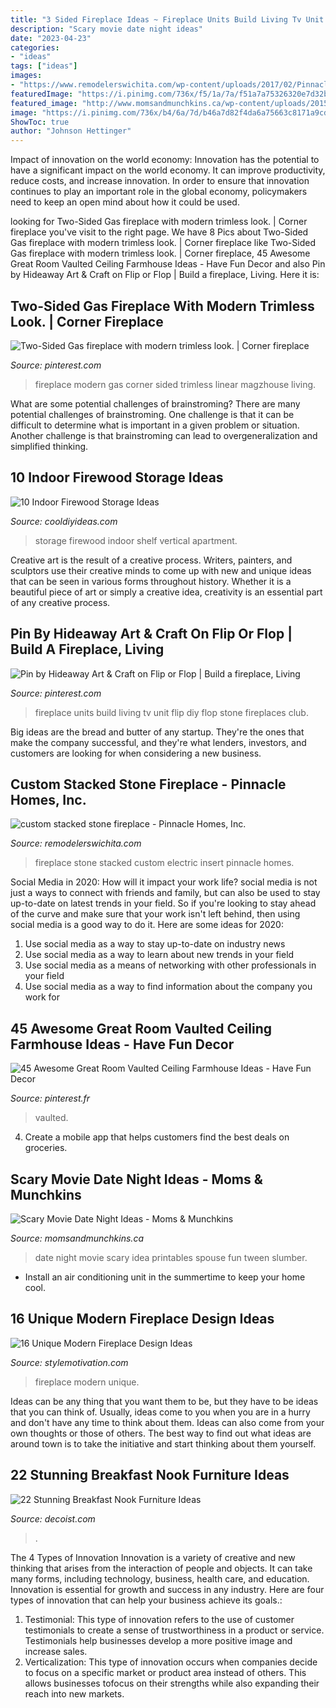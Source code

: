 ```yaml
---
title: "3 Sided Fireplace Ideas ~ Fireplace Units Build Living Tv Unit Flip Diy Flop Stone Fireplaces Club"
description: "Scary movie date night ideas"
date: "2023-04-23"
categories:
- "ideas"
tags: ["ideas"]
images:
- "https://www.remodelerswichita.com/wp-content/uploads/2017/02/PinnacleHomes-4.jpg"
featuredImage: "https://i.pinimg.com/736x/f5/1a/7a/f51a7a75326320e7d32b407d4791daee.jpg"
featured_image: "http://www.momsandmunchkins.ca/wp-content/uploads/2015/03/scary-movie-date-night-printables-1.jpg"
image: "https://i.pinimg.com/736x/b4/6a/7d/b46a7d82f4da6a75663c8171a9cd8cdb.jpg"
ShowToc: true
author: "Johnson Hettinger"
---
```



Impact of innovation on the world economy:
Innovation has the potential to have a significant impact on the world economy. It can improve productivity, reduce costs, and increase innovation. In order to ensure that innovation continues to play an important role in the global economy, policymakers need to keep an open mind about how it could be used.

	

		
looking for Two-Sided Gas fireplace with modern trimless look. | Corner fireplace you've visit to the right page. We have 8 Pics about Two-Sided Gas fireplace with modern trimless look. | Corner fireplace like Two-Sided Gas fireplace with modern trimless look. | Corner fireplace, 45 Awesome Great Room Vaulted Ceiling Farmhouse Ideas - Have Fun Decor and also Pin by Hideaway Art &amp; Craft on Flip or Flop | Build a fireplace, Living. Here it is:
		
    
## Two-Sided Gas Fireplace With Modern Trimless Look. | Corner Fireplace

<img loading=lazy src="https://i.pinimg.com/736x/b4/6a/7d/b46a7d82f4da6a75663c8171a9cd8cdb.jpg" onerror="this.onerror=null;this.src='https://tse2.mm.bing.net/th?id=OIP.eWzm42WZiyOBuf3xqtPCUAHaJ3&amp;pid=15.1';" alt="Two-Sided Gas fireplace with modern trimless look. | Corner fireplace">

_Source: pinterest.com_

>fireplace modern gas corner sided trimless linear magzhouse living. 

	

What are some potential challenges of brainstroming?
There are many potential challenges of brainstroming. One challenge is that it can be difficult to determine what is important in a given problem or situation. Another challenge is that brainstroming can lead to overgeneralization and simplified thinking.

    
## 10 Indoor Firewood Storage Ideas

<img loading=lazy src="http://cooldiyideas.com/wp-content/uploads/2015/06/Vertical-Shelf.jpg" onerror="this.onerror=null;this.src='https://tse3.mm.bing.net/th?id=OIP.MMOr3RbJJpR2YIXDXqbNagHaJr&amp;pid=15.1';" alt="10 Indoor Firewood Storage Ideas">

_Source: cooldiyideas.com_

>storage firewood indoor shelf vertical apartment. 

	

Creative art is the result of a creative process. Writers, painters, and sculptors use their creative minds to come up with new and unique ideas that can be seen in various forms throughout history. Whether it is a beautiful piece of art or simply a creative idea, creativity is an essential part of any creative process.

    
## Pin By Hideaway Art &amp; Craft On Flip Or Flop | Build A Fireplace, Living

<img loading=lazy src="https://i.pinimg.com/736x/e1/53/92/e153920815cb0b772968cc40855909da.jpg" onerror="this.onerror=null;this.src='https://tse2.mm.bing.net/th?id=OIP.jAholZoijabMvOWtUJzUJAHaJ3&amp;pid=15.1';" alt="Pin by Hideaway Art &amp; Craft on Flip or Flop | Build a fireplace, Living">

_Source: pinterest.com_

>fireplace units build living tv unit flip diy flop stone fireplaces club. 

	

Big ideas are the bread and butter of any startup. They're the ones that make the company successful, and they're what lenders, investors, and customers are looking for when considering a new business.

    
## Custom Stacked Stone Fireplace - Pinnacle Homes, Inc.

<img loading=lazy src="https://www.remodelerswichita.com/wp-content/uploads/2017/02/PinnacleHomes-4.jpg" onerror="this.onerror=null;this.src='https://tse1.mm.bing.net/th?id=OIP.mHsPe2YLfo_YI5iWMkK3ywHaLG&amp;pid=15.1';" alt="custom stacked stone fireplace - Pinnacle Homes, Inc.">

_Source: remodelerswichita.com_

>fireplace stone stacked custom electric insert pinnacle homes. 

	

Social Media in 2020: How will it impact your work life?
social media is not just a ways to connect with friends and family, but can also be used to stay up-to-date on latest trends in your field. So if you're looking to stay ahead of the curve and make sure that your work isn't left behind, then using social media is a good way to do it. Here are some ideas for 2020: 
1. Use social media as a way to stay up-to-date on industry news 
2. Use social media as a way to learn about new trends in your field 
3. Use social media as a means of networking with other professionals in your field 
4. Use social media as a way to find information about the company you work for 

    
## 45 Awesome Great Room Vaulted Ceiling Farmhouse Ideas - Have Fun Decor

<img loading=lazy src="https://i.pinimg.com/736x/f5/1a/7a/f51a7a75326320e7d32b407d4791daee.jpg" onerror="this.onerror=null;this.src='https://tse3.mm.bing.net/th?id=OIP.FpWMT7e26_dEZIjscr_2VwHaKk&amp;pid=15.1';" alt="45 Awesome Great Room Vaulted Ceiling Farmhouse Ideas - Have Fun Decor">

_Source: pinterest.fr_

>vaulted. 

	

4. Create a mobile app that helps customers find the best deals on groceries. 

    
## Scary Movie Date Night Ideas - Moms &amp; Munchkins

<img loading=lazy src="http://www.momsandmunchkins.ca/wp-content/uploads/2015/03/scary-movie-date-night-printables-1.jpg" onerror="this.onerror=null;this.src='https://tse4.mm.bing.net/th?id=OIP.WSwlVzckJU_SNi3GYcgdmgHaKZ&amp;pid=15.1';" alt="Scary Movie Date Night Ideas - Moms &amp; Munchkins">

_Source: momsandmunchkins.ca_

>date night movie scary idea printables spouse fun tween slumber. 

	

- Install an air conditioning unit in the summertime to keep your home cool.

    
## 16 Unique Modern Fireplace Design Ideas

<img loading=lazy src="https://stylemotivation.com/wp-content/uploads/2020/02/02-update-on-tradition-modern-fireplace-design-homebnc.jpg" onerror="this.onerror=null;this.src='https://tse2.mm.bing.net/th?id=OIP.zUm2uR3sl3qyWe4xEvjO6QHaJ4&amp;pid=15.1';" alt="16 Unique Modern Fireplace Design Ideas">

_Source: stylemotivation.com_

>fireplace modern unique. 

	

Ideas can be any thing that you want them to be, but they have to be ideas that you can think of. Usually, ideas come to you when you are in a hurry and don't have any time to think about them. Ideas can also come from your own thoughts or those of others. The best way to find out what ideas are around town is to take the initiative and start thinking about them yourself.

    
## 22 Stunning Breakfast Nook Furniture Ideas

<img loading=lazy src="https://cdn.decoist.com/wp-content/uploads/2012/05/traditional-kitchen-breakfast-nook.jpg" onerror="this.onerror=null;this.src='https://tse2.mm.bing.net/th?id=OIP.1e6ggjBQ4Ucs9Ma4pw28wQHaJt&amp;pid=15.1';" alt="22 Stunning Breakfast Nook Furniture Ideas">

_Source: decoist.com_

>. 

	

The 4 Types of Innovation
Innovation is a variety of creative and new thinking that arises from the interaction of people and objects. It can take many forms, including technology, business, health care, and education. Innovation is essential for growth and success in any industry. Here are four types of innovation that can help your business achieve its goals.: 
1. Testimonial: This type of innovation refers to the use of customer testimonials to create a sense of trustworthiness in a product or service. Testimonials help businesses develop a more positive image and increase sales. 
2. Verticalization: This type of innovation occurs when companies decide to focus on a specific market or product area instead of others. This allows businesses tofocus on their strengths while also expanding their reach into new markets. 

